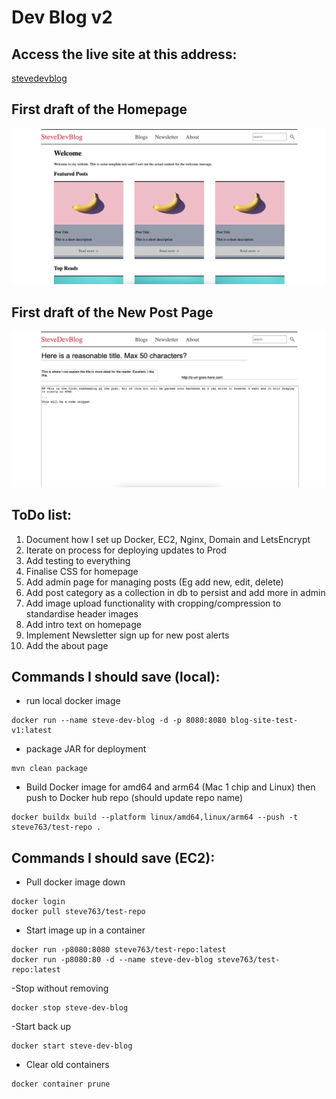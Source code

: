 # Dev Blog v2

## Access the live site at this address:
[stevedevblog](https://stevedevblog.com)

## First draft of the Homepage
![new-post-page](docs/homepage-basic-layout.png)

## First draft of the New Post Page
![new-post-page](docs/new-post-page-basic-layout.png)


## ToDo list:
1. Document how I set up Docker, EC2, Nginx, Domain and LetsEncrypt
2. Iterate on process for deploying updates to Prod
3. Add testing to everything
4. Finalise CSS for homepage
5. Add admin page for managing posts (Eg add new, edit, delete)
6. Add post category as a collection in db to persist and add more in admin
7. Add image upload functionality with cropping/compression to standardise header images
8. Add intro text on homepage
9. Implement Newsletter sign up for new post alerts
10. Add the about page


## Commands I should save (local):

- run local docker image
```
docker run --name steve-dev-blog -d -p 8080:8080 blog-site-test-v1:latest
```
- package JAR for deployment
```
mvn clean package
```
- Build Docker image for amd64 and arm64 (Mac 1 chip and Linux) then push to Docker hub repo (should update repo name)
```
docker buildx build --platform linux/amd64,linux/arm64 --push -t steve763/test-repo .
```


## Commands I should save (EC2):

- Pull docker image down
```
docker login
docker pull steve763/test-repo
```

- Start image up in a container
```
docker run -p8080:8080 steve763/test-repo:latest
docker run -p8080:80 -d --name steve-dev-blog steve763/test-repo:latest
```

-Stop without removing
```
docker stop steve-dev-blog
```

-Start back up
```
docker start steve-dev-blog
```

- Clear old containers
```
docker container prune
```




